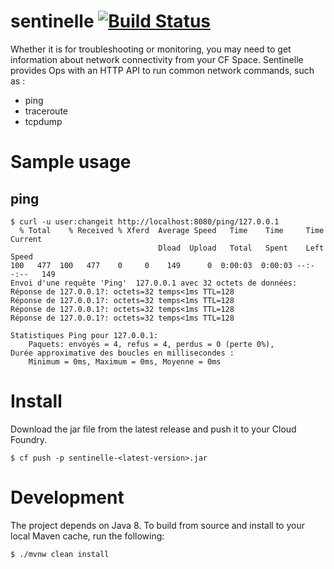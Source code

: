 # sentinelle [![Build Status](https://travis-ci.org/orange-cloudfoundry/sentinelle.svg?branch=master)](https://travis-ci.org/orange-cloudfoundry/sentinelle)

Whether it is for troubleshooting or monitoring, you may need to get information about network connectivity from 
your CF Space. Sentinelle provides Ops with an HTTP API to run common network commands, such as :

- ping
- traceroute
- tcpdump


# Sample usage

## ping

```shell
$ curl -u user:changeit http://localhost:8080/ping/127.0.0.1
  % Total    % Received % Xferd  Average Speed   Time    Time     Time  Current
                                 Dload  Upload   Total   Spent    Left  Speed
100   477  100   477    0     0    149      0  0:00:03  0:00:03 --:--:--   149
Envoi d'une requête 'Ping'  127.0.0.1 avec 32 octets de données:
Réponse de 127.0.0.1?: octets=32 temps<1ms TTL=128
Réponse de 127.0.0.1?: octets=32 temps<1ms TTL=128
Réponse de 127.0.0.1?: octets=32 temps<1ms TTL=128
Réponse de 127.0.0.1?: octets=32 temps<1ms TTL=128

Statistiques Ping pour 127.0.0.1:
    Paquets: envoyés = 4, refus = 4, perdus = 0 (perte 0%),
Durée approximative des boucles en millisecondes :
    Minimum = 0ms, Maximum = 0ms, Moyenne = 0ms

 ```
 
# Install

Download the jar file from the latest release and push it to your Cloud Foundry.

```shell
$ cf push -p sentinelle-<latest-version>.jar
```
 
 
# Development
 The project depends on Java 8.  To build from source and install to your local Maven cache, run the following:
 
 ```shell
 $ ./mvnw clean install
 ```
